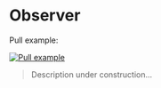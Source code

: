 # Observer

Pull example:

[![Pull example](https://img.youtube.com/vi/basofea2UEs/0.jpg)](https://www.youtube.com/watch?v=basofea2UEs)

> Description under construction...